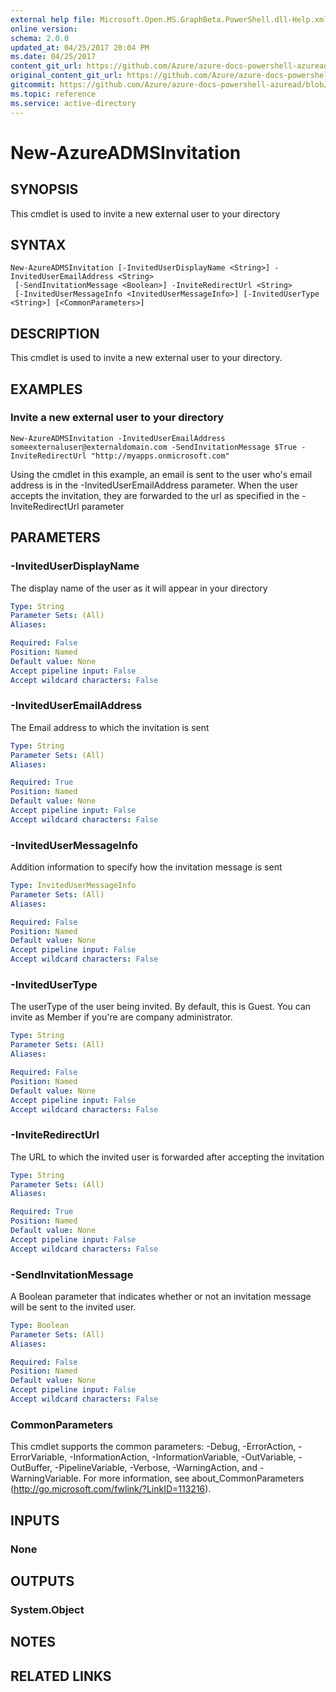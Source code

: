 ```yaml
---
external help file: Microsoft.Open.MS.GraphBeta.PowerShell.dll-Help.xml
online version:
schema: 2.0.0
updated_at: 04/25/2017 20:04 PM
ms.date: 04/25/2017
content_git_url: https://github.com/Azure/azure-docs-powershell-azuread/blob/VinceSmith-patch-8/Azure%20AD%20Cmdlets/AzureAD/v2preview/New-AzureADMSInvitation.md
original_content_git_url: https://github.com/Azure/azure-docs-powershell-azuread/blob/VinceSmith-patch-8/Azure%20AD%20Cmdlets/AzureAD/v2preview/New-AzureADMSInvitation.md
gitcommit: https://github.com/Azure/azure-docs-powershell-azuread/blob/c5cc449ee6e2b805fc85a9e05130b06b10899f67
ms.topic: reference
ms.service: active-directory
---
```


# New-AzureADMSInvitation

## SYNOPSIS
This cmdlet is used to invite a new external user to your directory

## SYNTAX

```
New-AzureADMSInvitation [-InvitedUserDisplayName <String>] -InvitedUserEmailAddress <String>
 [-SendInvitationMessage <Boolean>] -InviteRedirectUrl <String>
 [-InvitedUserMessageInfo <InvitedUserMessageInfo>] [-InvitedUserType <String>] [<CommonParameters>]
```

## DESCRIPTION
This cmdlet is used to invite a new external user to your directory.

## EXAMPLES

### Invite a new external user to your directory
```
New-AzureADMSInvitation -InvitedUserEmailAddress someexternaluser@externaldomain.com -SendInvitationMessage $True -InviteRedirectUrl "http://myapps.onmicrosoft.com"
```

Using the cmdlet in this example, an email is sent to the user who's email address is in the -InvitedUserEmailAddress parameter.
When the user accepts the invitation, they are forwarded to the url as specified in the -InviteRedirectUrl parameter

## PARAMETERS

### -InvitedUserDisplayName
The display name of the user as it will appear in your directory

```yaml
Type: String
Parameter Sets: (All)
Aliases: 

Required: False
Position: Named
Default value: None
Accept pipeline input: False
Accept wildcard characters: False
```

### -InvitedUserEmailAddress
The Email address to which the invitation is sent

```yaml
Type: String
Parameter Sets: (All)
Aliases: 

Required: True
Position: Named
Default value: None
Accept pipeline input: False
Accept wildcard characters: False
```

### -InvitedUserMessageInfo
Addition information to specify how the invitation message is sent

```yaml
Type: InvitedUserMessageInfo
Parameter Sets: (All)
Aliases: 

Required: False
Position: Named
Default value: None
Accept pipeline input: False
Accept wildcard characters: False
```

### -InvitedUserType
The userType of the user being invited. By default, this is Guest. You can invite as Member if you're are company administrator.

```yaml
Type: String
Parameter Sets: (All)
Aliases: 

Required: False
Position: Named
Default value: None
Accept pipeline input: False
Accept wildcard characters: False
```

### -InviteRedirectUrl
The URL to which the invited user is forwarded after accepting the invitation

```yaml
Type: String
Parameter Sets: (All)
Aliases: 

Required: True
Position: Named
Default value: None
Accept pipeline input: False
Accept wildcard characters: False
```

### -SendInvitationMessage
A Boolean parameter that indicates whether or not an invitation message will be sent to the invited user.

```yaml
Type: Boolean
Parameter Sets: (All)
Aliases: 

Required: False
Position: Named
Default value: None
Accept pipeline input: False
Accept wildcard characters: False
```

### CommonParameters
This cmdlet supports the common parameters: -Debug, -ErrorAction, -ErrorVariable, -InformationAction, -InformationVariable, -OutVariable, -OutBuffer, -PipelineVariable, -Verbose, -WarningAction, and -WarningVariable. For more information, see about_CommonParameters (http://go.microsoft.com/fwlink/?LinkID=113216).

## INPUTS

### None

## OUTPUTS

### System.Object

## NOTES

## RELATED LINKS

